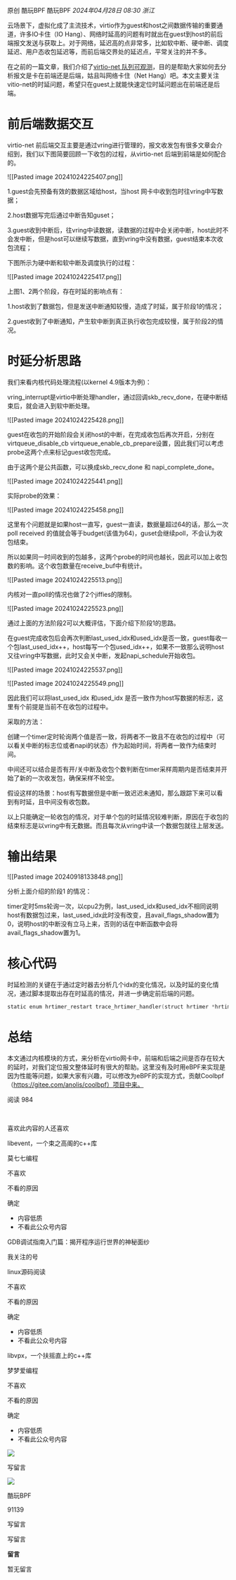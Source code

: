
原创 酷玩BPF 酷玩BPF _2024年04月28日 08:30_ _浙江_

云场景下，虚拟化成了主流技术，virtio作为guest和host之间数据传输的重要通道，许多IO卡住（IO Hang）、网络时延高的问题有时就出在guest到host的前后端报文发送与获取上。对于网络，延迟高的点非常多，比如软中断、硬中断、调度延迟、用户态收包延迟等，而前后端交界处的延迟点，平常关注的并不多。

在之前的一篇文章，我们介绍了[virtio-net 队列可观测](http://mp.weixin.qq.com/s?__biz=MzkyMjM4MTcwOQ==&mid=2247484791&idx=1&sn=d3c4b4042e84ff3addcbc78e5edd593c&chksm=c1f47995f683f0830070c231cbbd84c90698736c5aac55ca32321191dd9db1a9e5fbc91cb4a6&scene=21#wechat_redirect)，目的是帮助大家如何去分析报文是卡在前端还是后端，姑且叫网络卡住（Net Hang）吧。本文主要关注vitio-net的时延问题，希望只在guest上就能快速定位时延问题出在前端还是后端。

# 前后端数据交互

virtio-net 前后端交互主要是通过vring进行管理的，报文收发包有很多文章会介绍到，我们以下图简要回顾一下收包的过程，从virtio-net 后端到前端是如何配合的。

![[Pasted image 20241024225407.png]]

1.guest会先预备有效的数据区域给host，当host 网卡中收到包时往vring中写数据；

2.host数据写完后通过中断告知guset；

3.guest收到中断后，往vring中读数据，读数据的过程中会关闭中断，host此时不会发中断，但是host可以继续写数据，直到vring中没有数据，guest结束本次收包流程；

下图所示为硬中断和软中断及调度执行的过程：

![[Pasted image 20241024225417.png]]

上图1、2两个阶段，存在时延的影响点有：

1.host收到了数据包，但是发送中断通知较慢，造成了时延，属于阶段1的情况；

2.guest收到了中断通知，产生软中断到真正执行收包完成较慢，属于阶段2的情况。

# 时延分析思路

我们来看内核代码处理流程(以kernel 4.9版本为例)：

vring_interrupt是virtio中断处理handler，通过回调skb_recv_done，在硬中断结束后，就会进入到软中断处理。

![[Pasted image 20241024225428.png]]

guest在收包的开始阶段会关闭host的中断，在完成收包后再次开启，分别在virtqueue_disable_cb virtqueue_enable_cb_prepare设置，因此我们可以考虑probe这两个点来标记guest收包完成。

由于这两个是公共函数，可以换成skb_recv_done 和 napi_complete_done。

![[Pasted image 20241024225441.png]]

实际probe的效果：

![[Pasted image 20241024225458.png]]

这里有个问题就是如果host一直写，guest一直读，数据量超过64的话，那么一次poll received 的值就会等于budget(该值为64)，guset会继续poll，不会认为收包结束。

所以如果同一时间收到的包越多，这两个probe的时间也越长，因此可以加上收包数的影响。这个收包数量在receive_buf中有统计。

![[Pasted image 20241024225513.png]]

内核对一直poll的情况也做了2个jiffies的限制。

![[Pasted image 20241024225523.png]]

通过上面的方法阶段2可以大概评估，下面介绍下阶段1的思路。

在guest完成收包后会再次判断last_used_idx和used_idx是否一致，guest每收一个包last_used_idx++，host每写一个包used_idx++，如果不一致那么说明host又往vring中写数据，此时又会关中断，发起napi_schedule开始收包。

![[Pasted image 20241024225537.png]]

![[Pasted image 20241024225549.png]]

因此我们可以将last_used_idx 和used_idx 是否一致作为host写数据的标志，这里有个前提是当前不在收包的过程中。

采取的方法：

创建一个timer定时轮询两个值是否一致，将两者不一致且不在收包的过程中（可以看关中断的标志位或者napi的状态）作为起始时间，将两者一致作为结束时间。

中间还可以结合是否有开/关中断及收包个数判断在timer采样周期内是否结束并开始了新的一次收发包，确保采样不轮空。

假设这样的场景：host有写数据但是中断一致迟迟未通知，那么跟踪下来可以看到有时延，且中间没有收包数。

以上只能确定一轮收包的情况，对于单个包的时延情况较难判断，原因在于收包的结束标志是以vring中有无数据。而且每次从vring中读一个数据包就往上层发送。

# 输出结果

![[Pasted image 20240918133848.png]]

分析上面介绍的阶段1 的情况：

timer定时5ms轮询一次，以cpu2为例，last_used_idx和used_idx不相同说明host有数据包过来，last_used_idx此时没有改变，且avail_flags_shadow置为0，说明host的中断没有立马上来，否则的话在中断函数中会将avail_flags_shadow置为1。

# 核心代码

时延检测的关键在于通过定时器去分析几个idx的变化情况，以及时延的变化情况，通过脚本提取出存在时延高的情况，并进一步确定前后端的问题。

```c
static enum hrtimer_restart trace_hrtimer_handler(struct hrtimer *hrtimer){ u64 now; u64 delta; u64 last_time; now = local_clock(); if (more_used(virtnet_trace_vq) &&   is_virtqueue_disable_cb(virtnet_trace_vq)) {  last_time = __this_cpu_read(virtnet_trace_cpu_trace->last_time);  delta = now - last_time;  if (is_used_idx_move(virtnet_trace_vq) &&    (delta > THRES)) {   record_trace_data(delta);#ifdef VIRTNET_DEBUG   printk("cpu:%d, vring last_used_idx:%u, used_idx:%u,avail_flags_shadow:%u, delta:%lluus\n",     smp_processor_id(), virtnet_trace_vq->last_used_idx,     virtnet_trace_vq->vring.used->idx,     virtnet_trace_vq->avail_flags_shadow,     delta / 1000U);#endif  } } else {  virtnet_trace_used_idx = virtnet_trace_vq->vring.used->idx;  __this_cpu_write(virtnet_trace_cpu_trace->last_time, now); } hrtimer_forward_now(hrtimer, ns_to_ktime(virtnet_trace_period * 1000U)); return HRTIMER_RESTART;}
```

# 总结

本文通过内核模块的方式，来分析在virtio网卡中，前端和后端之间是否存在较大的延时，对我们定位报文整体延时有很大的帮助。这里没有及时用eBPF来实现是因为性能等问题，如果大家有兴趣，可以修改为eBPF的实现方式，贡献Coolbpf（https://gitee.com/anolis/coolbpf）项目中来。

阅读 984

​

喜欢此内容的人还喜欢

libevent，一个束之高阁的c++库

莫七七编程

不喜欢

不看的原因

确定

- 内容低质
- 不看此公众号内容

GDB调试指南入门篇：揭开程序运行世界的神秘面纱

我关注的号

linux源码阅读

不喜欢

不看的原因

确定

- 内容低质
- 不看此公众号内容

libvpx，一个扶摇直上的c++库

梦梦爱编程

不喜欢

不看的原因

确定

- 内容低质
- 不看此公众号内容

![](https://mmbiz.qpic.cn/sz_mmbiz_jpg/iaqktmiciciaJhOyIv0AVDBV5uMgicsGb6gdslWPbwBx7oiafBRaSiczgHWGcOGbkmhY7NQ1WItxpLU0Q940ktV00uLDw/0?wx_fmt=jpeg)

写留言

[](javacript:;)

![](http://mmbiz.qpic.cn/sz_mmbiz_png/RWnbgykjTNLYUsm55aeV0aP5Qet4yIGmBEsbwoZdgdUdYTGJJrYknQLvVdzjs9wIdkHrNoKfEGcvCyy7HFjTvA/300?wx_fmt=png&wxfrom=18)

酷玩BPF

91139

写留言

写留言

**留言**

暂无留言
